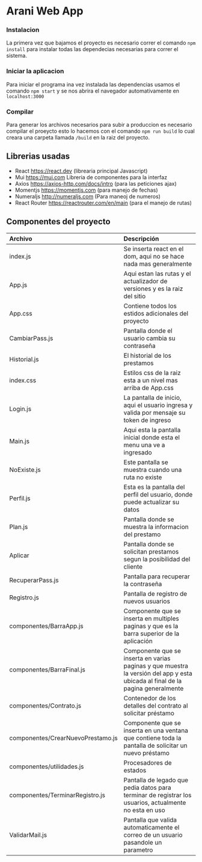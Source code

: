 # Arani Web App

### Instalacion
La primera vez que bajamos el proyecto es necesario correr el comando `npm install` para instalar todas las dependecias necesarias para correr el sistema.

### Iniciar la aplicacion
Para iniciar el programa ina vez instalada las dependencias usamos el comando `npm start` y se nos abrira el navegador automativamente en `localhost:3000`


### Compilar
Para generar los archivos necesarios para subir a produccion es necesario compilar el proeycto esto lo hacemos con el comando `npm run build` lo cual creara una carpeta llamada `/build` en la raiz del proyecto.

## Librerias usadas
* React https://react.dev (librearia principal Javascript)
* Mui https://mui.com Libreria de componentes para la interfaz
* Axios https://axios-http.com/docs/intro (para las peticiones ajax)
* Momentjs https://momentjs.com (para manejo de fechas)
* Numeraljs http://numeraljs.com (Para maneoj de numeros)
* React Router https://reactrouter.com/en/main (para el manejo de rutas)

## Componentes del proyecto

| Archivo  | Descripción |
|:---------|:------------|
|index.js|Se inserta react en el dom, aqui no se hace nada mas generalmente|
| App.js      | Aqui estan las rutas y el actualizador de versiones y es la raiz del sitio    |
| App.css        | Contiene todos los estidos adicionales del proyecto    |
| CambiarPass.js      | Pantalla donde el usuario cambia su contraseña     |
|Historial.js| El historial de los prestamos|
|index.css|Estilos css de la raiz esta a un nivel mas arriba de App.css|
|Login.js|La pantalla de inicio, aqui el usuario ingresa y valida por mensaje su token de ingreso|
|Main.js|Aqui esta la pantalla inicial donde esta el menu una ve a ingresado|
|NoExiste.js|Este pantalla se muestra cuando una ruta no existe|
|Perfil.js|Esta es la pantalla del perfil del usuario, donde puede actualizar su datos|
|Plan.js|Pantalla donde se muestra la informacion del prestamo|
|Aplicar|Pantalla donde se solicitan prestamos segun la posibilidad del cliente|
|RecuperarPass.js|Pantalla para recuperar la contraseña|
|Registro.js|Pantalla de registro de nuevos usuarios|
|componentes/BarraApp.js|Componente que se inserta en multiples paginas y que es la barra superior de la aplicación|
|componentes/BarraFinal.js|Componente que se inserta en varias paginas y que muestra la versión del app y esta ubicada al final de la pagina generalmente|
|componentes/Contrato.js|Contenedor de los detalles del contrato al solicitar préstamo|
|componentes/CrearNuevoPrestamo.js|Componente que se inserta en una ventana que contiene toda la pantalla de solicitar un nuevo préstamo|
|componentes/utilidades.js|Procesadores de estados|
|componentes/TerminarRegistro.js|Pantalla de legado que pedia datos para terminar de registrar los usuarios, actualmente no esta en uso|
|ValidarMail.js|Pantalla que valida automaticamente el correo de un usuario pasandole un parametro|